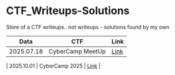 # CTF_Writeups-Solutions
Store of a CTF writeups.. not writeups - solutions found by my own

| Data | CTF | Link |
|-------------|-------------|-------------|
| 2025.07.18 | CyberCamp MeetUp | [Link](/../../../../AronHopeless/CyberCamp2025_guide) |

| 2025.10.01 | CyberCamp 2025 | [Link](https://github.com/AronHopeless/CyberCamp2025_meetup_guide/blob/main/README.md) |
<!--
| Лево       | Центр     | Право     |
|:-----------|:---------:|----------:|
-->

